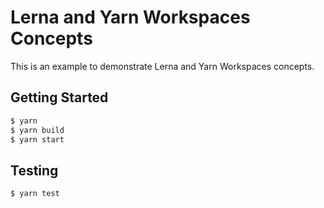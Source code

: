 Lerna and Yarn Workspaces Concepts
==================================
This is an example to demonstrate Lerna and Yarn Workspaces concepts.

Getting Started
---------------
```bash
$ yarn
$ yarn build
$ yarn start
```

Testing
-------
```bash
$ yarn test
```
